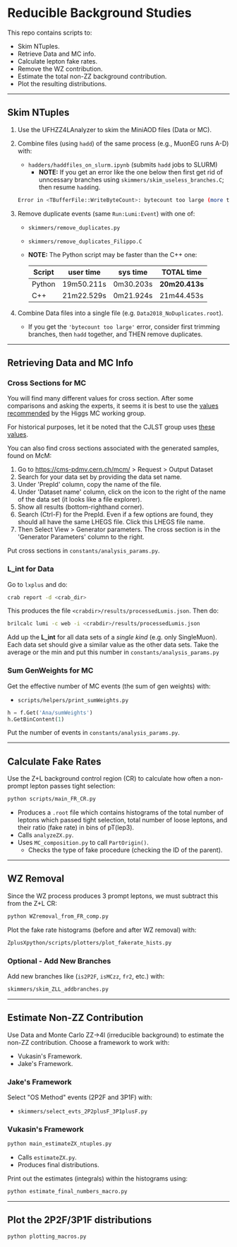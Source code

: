 # Reducible Background Studies

This repo contains scripts to:

- Skim NTuples.
- Retrieve Data and MC info.
- Calculate lepton fake rates.
- Remove the WZ contribution.
- Estimate the total non-ZZ background contribution.
- Plot the resulting distributions.

---

## Skim NTuples

1. Use the UFHZZ4LAnalyzer to skim the MiniAOD files (Data or MC).

1. Combine files (using `hadd`) of the same process (e.g., MuonEG runs A-D) with:
   - `hadders/haddfiles_on_slurm.ipynb` (submits `hadd` jobs to SLURM)
      - **NOTE:** If you get an error like the one below
   then first get rid of unncessary branches using
   `skimmers/skim_useless_branches.C`; then resume `hadd`ing.

   ```bash
   Error in <TBufferFile::WriteByteCount>: bytecount too large (more than 1073741822)
   ```
   
1. Remove duplicate events (same `Run:Lumi:Event`) with one of:
   - `skimmers/remove_duplicates.py`
   - `skimmers/remove_duplicates_Filippo.C`
   - **NOTE:** The Python script may be faster than the C++ one:

      | Script | user time | sys time |  TOTAL time |
      | ---    | ---       | ---      | --- |
      | Python | 19m50.211s | 0m30.203s | **20m20.413s** |
      | C++    | 21m22.529s | 0m21.924s | 21m44.453s | 
   
1. Combine Data files into a single file (e.g. `Data2018_NoDuplicates.root`).
   - If you get the `'bytecount too large'` error, consider first trimming
   branches, then `hadd` together, and THEN remove duplicates.

---

## Retrieving Data and MC Info

### Cross Sections for MC

You will find many different values for cross section.
After some comparisons and asking the experts, it seems it is best to use the [values recommended](https://twiki.cern.ch/twiki/bin/viewauth/CMS/SummaryTable1G25ns#DY_Z) by the Higgs MC working group.

For historical purposes, let it be noted that the CJLST group uses
[these values](https://github.com/CJLST/ZZAnalysis/blob/Run2_CutBased/AnalysisStep/test/prod/samples_2018_MC.csv).

You can also find cross sections associated with the generated samples, found on McM:

1. Go to https://cms-pdmv.cern.ch/mcm/ > Request > Output Dataset
1. Search for your data set by providing the data set name.
2. Under 'PrepId' column, copy the name of the file.
3. Under 'Dataset name' column, click on the icon to the right of the name
of the data set (it looks like a file explorer).
4. Show all results (bottom-righthand corner).
1. Search (Ctrl-F) for the PrepId.
Even if a few options are found, they should all have the same LHEGS
file. Click this LHEGS file name.
1. Then Select View > Generator parameters.
The cross section is in the 'Generator Parameters' column to the right.

Put cross sections in `constants/analysis_params.py`.

### L_int for Data

Go to `lxplus` and do:

```bash
crab report -d <crab_dir>
```

This produces the file `<crabdir>/results/processedLumis.json`.
Then do:

```bash
brilcalc lumi -c web -i <crabdir>/results/processedLumis.json
```

Add up the **L_int** for all data sets of a _single kind_ (e.g. only SingleMuon).
Each data set should give a similar value as the other data sets.
Take the average or the min and put this number in
`constants/analysis_params.py`

### Sum GenWeights for MC

Get the effective number of MC events (the sum of gen weights) with:
   - `scripts/helpers/print_sumWeights.py`

```python
h = f.Get('Ana/sumWeights')
h.GetBinContent(1)
```
   
Put the number of events in `constants/analysis_params.py`.

---

## Calculate Fake Rates

Use the Z+L background control region (CR) to calculate how often a non-prompt
lepton passes tight selection:

```bash
python scripts/main_FR_CR.py
```

- Produces a `.root` file which contains histograms of the total number of
leptons which passed tight selection, total number of loose leptons, and their
ratio (fake rate) in bins of pT(lep3).
- Calls `analyzeZX.py`.
- Uses `MC_composition.py` to call `PartOrigin()`.
   -  Checks the type of fake procedure (checking the ID of the parent).

<!-- 1. Select Z+L events with:
   - `skimmers/apply_redbkg_evt_selection_vxbs.C`
   - Apply the skimmer to multiple samples with:
      - `skimmers/skim_ZL_ZLL_4P_CR.sh` -->

---

## WZ Removal

Since the WZ process produces 3 prompt leptons,
we must subtract this from the Z+L CR:

```bash
python WZremoval_from_FR_comp.py
```

Plot the fake rate histograms (before and after WZ removal) with:

```bash
ZplusXpython/scripts/plotters/plot_fakerate_hists.py
```

### Optional - Add New Branches

Add new branches like (`is2P2F`, `isMCzz`, `fr2`, etc.) with:

```bash
skimmers/skim_ZLL_addbranches.py
```

---

## Estimate Non-ZZ Contribution

Use Data and Monte Carlo ZZ->4l (irreducible background) to estimate the
non-ZZ contribution.
Choose a framework to work with:

- Vukasin's Framework.
- Jake's Framework.

### Jake's Framework

Select "OS Method" events (2P2F and 3P1F) with:
   - `skimmers/select_evts_2P2plusF_3P1plusF.py`

### Vukasin's Framework

```bash
python main_estimateZX_ntuples.py
```

- Calls `estimateZX.py`.
- Produces final distributions.

Print out the estimates (integrals) within the histograms using:

```bash
python estimate_final_numbers_macro.py
```

---

## Plot the 2P2F/3P1F distributions

```bash
python plotting_macros.py
```
